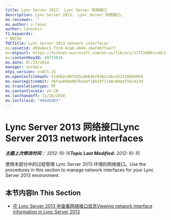 ```yaml
---
title: Lync Server 2013： Lync Server 网络接口
description: Lync Server 2013： Lync Server 网络接口。
ms.reviewer: ''
ms.author: v-lanac
author: lanachin
f1.keywords:
- NOCSH
TOCTitle: Lync Server 2013 network interfaces
ms:assetid: d59abec1-f3cd-4cab-a684-c6afdd7faa77
ms:mtpsurl: https://technet.microsoft.com/en-us/library/JJ721900(v=OCS.15)
ms:contentKeyID: 49733834
ms.date: 07/23/2014
manager: serdars
mtps_version: v=OCS.15
ms.openlocfilehash: 51dd62c80fd55cbb64bf9361cdbc532118866904
ms.sourcegitcommit: 36fee89bb887bea4f18b19f17a8c69daf5bc423d
ms.translationtype: MT
ms.contentlocale: zh-CN
ms.lasthandoff: 11/26/2020
ms.locfileid: "49426263"
---
```

# <a name="lync-server-2013-network-interfaces"></a><span data-ttu-id="90956-103">Lync Server 2013 网络接口</span><span class="sxs-lookup"><span data-stu-id="90956-103">Lync Server 2013 network interfaces</span></span>

<div data-xmlns="http://www.w3.org/1999/xhtml">

<div class="topic" data-xmlns="http://www.w3.org/1999/xhtml" data-msxsl="urn:schemas-microsoft-com:xslt" data-cs="https://msdn.microsoft.com/">

<div data-asp="https://msdn2.microsoft.com/asp">



</div>

<div id="mainSection">

<div id="mainBody"><span data-ttu-id="90956-104">

<span> </span></span><span class="sxs-lookup"><span data-stu-id="90956-104">

<span> </span></span></span>

<span data-ttu-id="90956-105">_**主题上次修改时间：** 2012-10-15_</span><span class="sxs-lookup"><span data-stu-id="90956-105">_**Topic Last Modified:** 2012-10-15_</span></span>

<span data-ttu-id="90956-106">使用本部分中的过程管理 Lync Server 2013 环境的网络接口。</span><span class="sxs-lookup"><span data-stu-id="90956-106">Use the procedures in this section to manage network interfaces for your Lync Server 2013 environment.</span></span>

<div>

## <a name="in-this-section"></a><span data-ttu-id="90956-107">本节内容</span><span class="sxs-lookup"><span data-stu-id="90956-107">In This Section</span></span>

  - [<span data-ttu-id="90956-108">在 Lync Server 2013 中查看网络接口信息</span><span class="sxs-lookup"><span data-stu-id="90956-108">Viewing network interface information in Lync Server 2013</span></span>](lync-server-2013-viewing-network-interface-information.md)

<span data-ttu-id="90956-109"></div>

</div>

<span> </span>

</div>

</div>

</span><span class="sxs-lookup"><span data-stu-id="90956-109"></div>

</div>

<span> </span>

</div>

</div>

</span></span></div>

